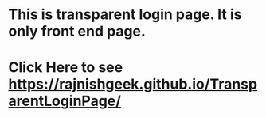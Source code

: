# This is transparent login page. It is only front end page.
# Click Here to see https://rajnishgeek.github.io/TransparentLoginPage/

